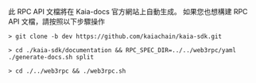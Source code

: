 此 RPC API 文檔將在 Kaia-docs 官方網站上自動生成。
如果您也想構建 RPC API 文檔，請按照以下步驟操作

```shell
> git clone -b dev https://github.com/kaiachain/kaia-sdk.git

> cd ./kaia-sdk/documentation && RPC_SPEC_DIR=../../web3rpc/yaml ./generate-docs.sh split

> cd ./../web3rpc && ./web3rpc.sh
```
